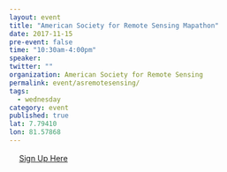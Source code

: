 ```yaml
---
layout: event 
title: "American Society for Remote Sensing Mapathon"
date: 2017-11-15
pre-event: false
time: "10:30am-4:00pm"
speaker:
twitter: ""
organization: American Society for Remote Sensing
permalink: event/asremotesensing/
tags:
  - wednesday 
category: event
published: true
lat: 7.79410
lon: 81.57868
---
```

　
[Sign Up Here](https://www.eventbrite.com/e/uga-mapathon-marthon-day-one-tickets-38186257123?aff=affiliate1)
